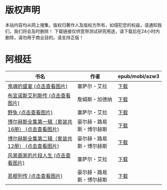 # 版权声明

本站内容均从网上搜集，版权归著作人及版权方所有，如侵犯您的权益，请通知我们，我们将会及时删除！ 下载链接仅供宽带测试研究用途，请下载后在24小时内删除，请勿用于商业目的。请支持正版！

# 阿根廷

| 书名 | 作者 | epub/mobi/azw3 |
| --- | --- | --- |
| [鬼魂的盛宴 (点击查看图片)](https://www.dushupai.com/attachment/2024/06/10/f1abd7c3822d0ad2.jpg) | 塞萨尔・艾拉 | [下载](https://url89.ctfile.com/f/31084289-1356997819-57a1d8?p=8866) |
| [布宜诺斯艾利斯传 (点击查看图片)](https://www.dushupai.com/attachment/2024/06/08/a5f8a3109f393bf0.jpg) | 詹姆斯・加德纳 | [下载](https://url89.ctfile.com/f/31084289-1357051075-377d9d?p=8866) |
| [野兔 (点击查看图片)](https://www.dushupai.com/attachment/2024/06/07/6562e771dcfd4fe2.jpg) | 塞萨尔・艾拉 | [下载](https://url89.ctfile.com/f/31084289-1357040452-a92efa?p=8866) |
| [博尔赫斯全集第一辑（套装共16册） (点击查看图片)](https://www.dushupai.com/attachment/2024/06/06/9b8a7c28d79e7c5a.jpg) | 豪尔赫・路易斯・博尔赫斯 | [下载](https://url89.ctfile.com/f/31084289-1357033171-09f6c3?p=8866) |
| [博尔赫斯全集第二辑（套装共12册） (点击查看图片)](https://www.dushupai.com/attachment/2024/06/06/5105483aa6d7c48b.jpg) | 豪尔赫・路易斯・博尔赫斯 | [下载](https://url89.ctfile.com/f/31084289-1357033126-cbfe72?p=8866) |
| [风景画家的片段人生 (点击查看图片)](https://www.dushupai.com/attachment/2024/06/06/916677d14bbe0804.jpg) | 塞萨尔・艾拉 | [下载](https://url89.ctfile.com/f/31084289-1357032295-900cb5?p=8866) |
| [恶棍列传 (点击查看图片)](https://www.dushupai.com/attachment/2024/06/01/ed36222e701cb1e9.jpg) | 豪尔赫・路易斯・博尔赫斯 | [下载](https://url89.ctfile.com/f/31084289-1357008670-83c1da?p=8866) |
